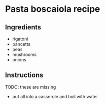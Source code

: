 # Pasta boscaiola recipe


## Ingredients

- rigatoni
- pancetta
- peas
- mushrooms
- onions


## Instructions

TODO: these are missing

- put all into a casserole and boil with water
